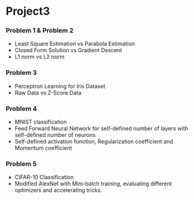# Project3

### Problem 1 & Problem 2

* Least Square Estimation vs Parabola Estimation
* Closed Form Solution vs Gradient Descent
* L1 norm vs L2 norm

### Problem 3

* Perceptron Learning for Iris Dataset
* Raw Data vs Z-Score Data

### Problem 4

* MNIST classification
* Feed Forward Neural Network for self-defined number of layers with self-defined number of neurons
* Self-defined activation function, Regularization coefficient and Momentum coefficient

### Problem 5

* CIFAR-10 Classification
* Modified AlexNet with Mini-batch training, evaluating different optimizers and accelerating tricks.
